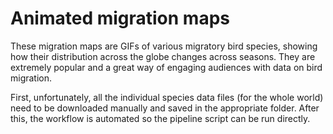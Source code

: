 # Animated migration maps

These migration maps are GIFs of various migratory bird species, showing how their distribution across the globe changes across seasons. They are extremely popular and a great way of engaging audiences with data on bird migration. 

First, unfortunately, all the individual species data files (for the whole world) need to be downloaded manually and saved in the appropriate folder. After this, the workflow is automated so the pipeline script can be run directly.
